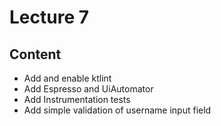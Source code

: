 # Lecture 7

## Content
* Add and enable ktlint
* Add Espresso and UiAutomator
* Add Instrumentation tests
* Add simple validation of username input field